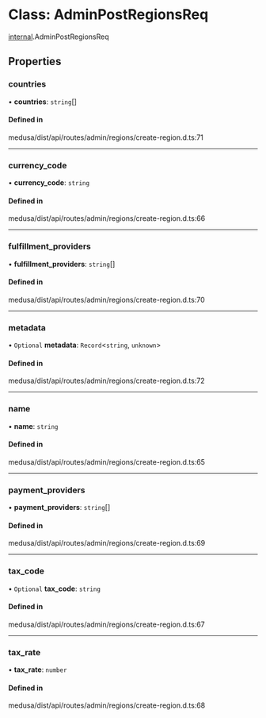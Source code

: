 # Class: AdminPostRegionsReq

[internal](../modules/internal-17.md).AdminPostRegionsReq

## Properties

### countries

• **countries**: `string`[]

#### Defined in

medusa/dist/api/routes/admin/regions/create-region.d.ts:71

___

### currency\_code

• **currency\_code**: `string`

#### Defined in

medusa/dist/api/routes/admin/regions/create-region.d.ts:66

___

### fulfillment\_providers

• **fulfillment\_providers**: `string`[]

#### Defined in

medusa/dist/api/routes/admin/regions/create-region.d.ts:70

___

### metadata

• `Optional` **metadata**: `Record`<`string`, `unknown`\>

#### Defined in

medusa/dist/api/routes/admin/regions/create-region.d.ts:72

___

### name

• **name**: `string`

#### Defined in

medusa/dist/api/routes/admin/regions/create-region.d.ts:65

___

### payment\_providers

• **payment\_providers**: `string`[]

#### Defined in

medusa/dist/api/routes/admin/regions/create-region.d.ts:69

___

### tax\_code

• `Optional` **tax\_code**: `string`

#### Defined in

medusa/dist/api/routes/admin/regions/create-region.d.ts:67

___

### tax\_rate

• **tax\_rate**: `number`

#### Defined in

medusa/dist/api/routes/admin/regions/create-region.d.ts:68
